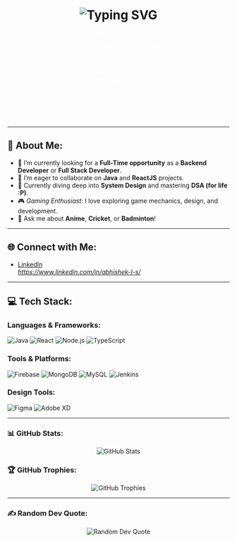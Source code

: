 <div align="center">
  <h1>
    <img src="https://readme-typing-svg.herokuapp.com?font=Jetbrains+Mono&size=40&duration=5000&color=33FF33&center=true&vCenter=true&width=800&lines=Hey+there!+I'm+Abhishek;Welcome+to+my+GitHub+profile!;Let's+explore+code+together!" alt="Typing SVG" />
  </h1>
  <img src="luffy.gif" alt="Gaming GIF" width="200" />
</div>

---

## 💫 About Me:
- 🔭 I’m currently looking for a **Full-Time opportunity** as a **Backend Developer** or **Full Stack Developer**.
- 👯 I’m eager to collaborate on **Java** and **ReactJS** projects.
- 🌱 Currently diving deep into **System Design** and mastering **DSA (for life :P)**.
- 🎮 *Gaming Enthusiast*: I love exploring game mechanics, design, and development.
- 💬 Ask me about **Anime**, **Cricket**, or **Badminton**!

---

## 🌐 Connect with Me:
- [LinkedIn](#)  
*https://www.linkedin.com/in/abhishek-l-s/*

---

## 💻 Tech Stack:
### Languages & Frameworks:
![Java](https://img.shields.io/badge/Java-%23ED8B00.svg?style=for-the-badge&logo=java&logoColor=white)
![React](https://img.shields.io/badge/React-%2361DAFB.svg?style=for-the-badge&logo=react&logoColor=black)
![Node.js](https://img.shields.io/badge/Node.js-%23339933.svg?style=for-the-badge&logo=node.js&logoColor=white)
![TypeScript](https://img.shields.io/badge/TypeScript-%23007ACC.svg?style=for-the-badge&logo=typescript&logoColor=white)

### Tools & Platforms:
![Firebase](https://img.shields.io/badge/Firebase-%23FFCA28.svg?style=for-the-badge&logo=firebase&logoColor=black)
![MongoDB](https://img.shields.io/badge/MongoDB-%2347A248.svg?style=for-the-badge&logo=mongodb&logoColor=white)
![MySQL](https://img.shields.io/badge/MySQL-%2300f.svg?style=for-the-badge&logo=mysql&logoColor=white)
![Jenkins](https://img.shields.io/badge/Jenkins-%23D24939.svg?style=for-the-badge&logo=jenkins&logoColor=white)

### Design Tools:
![Figma](https://img.shields.io/badge/Figma-%23F24E1E.svg?style=for-the-badge&logo=figma&logoColor=white)
![Adobe XD](https://img.shields.io/badge/Adobe%20XD-%23FF61F6.svg?style=for-the-badge&logo=adobe-xd&logoColor=black)

---

### 📊 GitHub Stats:
<div align="center"> <img src="https://github-profile-summary-cards.vercel.app/api/cards/profile-details?username=AbhiGoku&theme=github_dark" alt="GitHub Stats" /> </div>

### 🏆 GitHub Trophies:
<div align="center"> <img src="https://github-profile-trophy.vercel.app/?username=AbhiGoku&theme=nord" alt="GitHub Trophies" /> </div>

---
### ✍️ Random Dev Quote:
<div align="center"> <img src="https://quotes-github-readme.vercel.app/api?type=horizontal&theme=nord" alt="Random Dev Quote" /> </div>
